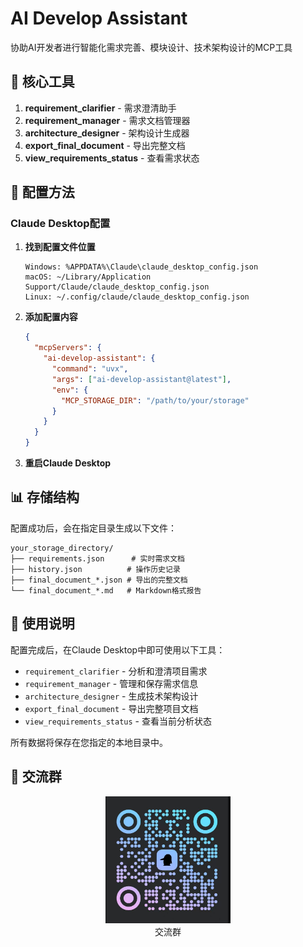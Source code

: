 # AI Develop Assistant

协助AI开发者进行智能化需求完善、模块设计、技术架构设计的MCP工具

## 🔧 核心工具

1. **requirement_clarifier** - 需求澄清助手
2. **requirement_manager** - 需求文档管理器
3. **architecture_designer** - 架构设计生成器
4. **export_final_document** - 导出完整文档
5. **view_requirements_status** - 查看需求状态

## 📁 配置方法

### Claude Desktop配置

1. **找到配置文件位置**
   ```
   Windows: %APPDATA%\Claude\claude_desktop_config.json
   macOS: ~/Library/Application Support/Claude/claude_desktop_config.json
   Linux: ~/.config/claude/claude_desktop_config.json
   ```

2. **添加配置内容**
   ```json
   {
     "mcpServers": {
       "ai-develop-assistant": {
         "command": "uvx",
         "args": ["ai-develop-assistant@latest"],
         "env": {
           "MCP_STORAGE_DIR": "/path/to/your/storage"
         }
       }
     }
   }
   ```

3. **重启Claude Desktop**

## 📊 存储结构

配置成功后，会在指定目录生成以下文件：

```
your_storage_directory/
├── requirements.json      # 实时需求文档
├── history.json          # 操作历史记录
├── final_document_*.json # 导出的完整文档
└── final_document_*.md   # Markdown格式报告
```

## 🎯 使用说明

配置完成后，在Claude Desktop中即可使用以下工具：

- `requirement_clarifier` - 分析和澄清项目需求
- `requirement_manager` - 管理和保存需求信息
- `architecture_designer` - 生成技术架构设计
- `export_final_document` - 导出完整项目文档
- `view_requirements_status` - 查看当前分析状态

所有数据将保存在您指定的本地目录中。

## 💬 交流群

<div align="center">
<img src="./assets/qr-code.jpg" width="200" alt="交流群">
<br>
交流群
</div>


